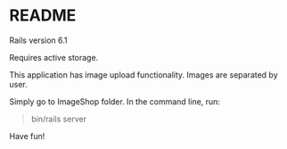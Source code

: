 # README

Rails version 6.1

Requires active storage.

This application has image upload functionality.
Images are separated by user.

Simply go to ImageShop folder.
In the command line, run:
> bin/rails server

Have fun!
